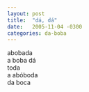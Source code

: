 ```yaml
---
layout: post
title:  "dá, dá"
date:   2005-11-04 -0300
categories: da-boba
---
```


<!--more-->
abobada  
a boba dá  
toda  
a abóboda  
da boca
